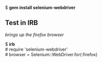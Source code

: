 
$ <b>gem install selenium-webdriver</b>

<h2>Test in IRB</h2>
<em>brings up the firefox browser</em>  

$ <b>irb</b>   
\# require 'selenium-webdriver'    
\# browser = Selenium::WebDriver.for(:firefox)  
